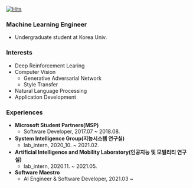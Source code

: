 [![Hits](https://hits.seeyoufarm.com/api/count/incr/badge.svg?url=https%3A%2F%2Fgithub.com%2Flongshiine&count_bg=%2379C83D&title_bg=%23555555&icon=&icon_color=%23E7E7E7&title=hits&edge_flat=false)](https://hits.seeyoufarm.com)

### Machine Learning Engineer
- Undergraduate student at Korea Univ.

### Interests
- Deep Reinforcement Learing  
- Computer Vision  
    - Generative Adversarial Network  
    - Style Transfer
- Natural Language Processing  
- Application Development  

### Experiences
- **Microsoft Student Partners(MSP)** 
    - Software Developer, 2017.07 ~ 2018.08.  
- **System Intelligence Group(지능시스템 연구실)** 
    - lab_intern, 2020_10. ~ 2021.02.    
- **Artificial Intelligence and Mobility Laboratory(인공지능 및 모빌리티 연구실)** 
    - lab_intern, 2020.11. ~ 2021.05.  
- **Software Maestro** 
    - AI Engineer & Software Developer, 2021.03 ~
